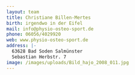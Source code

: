 ```yaml
---
layout: team
title: Christiane Billen-Mertes
birth: irgendwo in der Eifel
mail: info@physio-osteo-sport.de
phone: 06056/4029920
web: www.physio-osteo-sport.de
address: |-
  63628 Bad Soden Salmünster
  Sebastian Herbstr. 7
image: /images/uploads/Bild_hajo_2008_011.jpg
---
```


 
